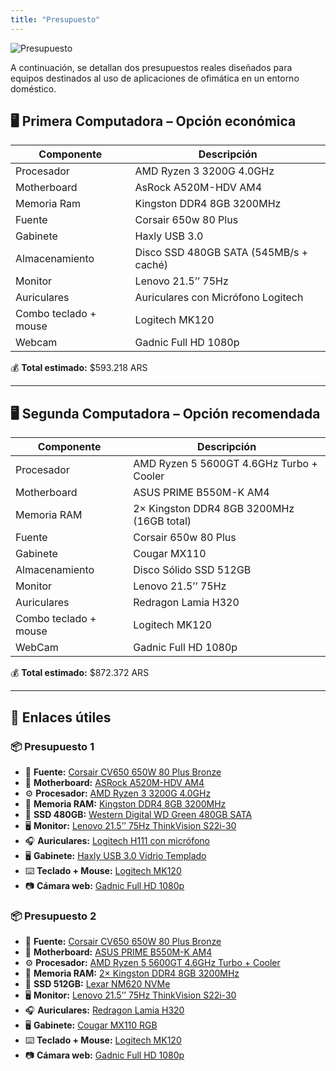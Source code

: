 ```yaml
---
title: "Presupuesto"
---
```

![Presupuesto](/images/presupuesto.JPG)

A continuación, se detallan dos presupuestos reales diseñados para equipos destinados al uso de aplicaciones de ofimática en un entorno doméstico.

## 🖥️ Primera Computadora – Opción económica

| Componente                               | Descripción                                           |
|------------------------------------------|-------------------------------------------------------|
| Procesador                               | AMD Ryzen 3 3200G 4.0GHz                              |
| Motherboard                              | AsRock A520M-HDV AM4                                  |
| Memoria Ram                              | Kingston DDR4 8GB 3200MHz                             |
| Fuente                                   | Corsair 650w 80 Plus                                  |
| Gabinete                                 | Haxly USB 3.0                                         |
| Almacenamiento                           | Disco SSD 480GB SATA (545MB/s + caché)                |
| Monitor                                  | Lenovo 21.5’’ 75Hz                                    |
| Auriculares                              | Auriculares con Micrófono Logitech                    |
| Combo teclado + mouse                    | Logitech MK120                                        |
| Webcam                                   | Gadnic Full HD 1080p                                  |

💰 **Total estimado:** $593.218 ARS

---

## 🖥️ Segunda Computadora – Opción recomendada

| Componente                               | Descripción                                           |
|------------------------------------------|-------------------------------------------------------|
| Procesador                               | AMD Ryzen 5 5600GT 4.6GHz Turbo + Cooler              |
| Motherboard                              | ASUS PRIME B550M-K AM4                                |
| Memoria RAM                              | 2× Kingston DDR4 8GB 3200MHz (16GB total)             |
| Fuente                                   | Corsair 650w 80 Plus                                  |  
| Gabinete                                 | Cougar MX110                                          |
| Almacenamiento                           | Disco Sólido SSD 512GB                                |
| Monitor                                  | Lenovo 21.5’’ 75Hz                                    |
| Auriculares                              | Redragon Lamia H320                                   |                                                              
| Combo teclado + mouse                    | Logitech MK120                                        |
| WebCam                                   | Gadnic Full HD 1080p                                                |

💰 **Total estimado:** $872.372 ARS

---

## 🔗 Enlaces útiles

### 📦 Presupuesto 1

- 🔌 **Fuente:** [Corsair CV650 650W 80 Plus Bronze](https://articulo.mercadolibre.com.ar/MLA-869899941-fuente-corsair-650w-cv650-80-plus-bronze-_JM)
- 🧠 **Motherboard:** [ASRock A520M-HDV AM4](https://www.mercadolibre.com.ar/motherboard-asrock-a520m-ryzen-ddr4-hdmi-pcreg-color-negro/p/MLA24527962)
- ⚙️ **Procesador:** [AMD Ryzen 3 3200G 4.0GHz](https://www.mercadolibre.com.ar/procesador-gamer-amd-ryzen-3-3200g-de-4-nucleos-y-4ghz-con-grafica-integrada/p/MLA15076943)
- 💾 **Memoria RAM:** [Kingston DDR4 8GB 3200MHz](https://www.mercadolibre.com.ar/memoria-ram-fury-beast-ddr4-gamer-color-negro-8gb-1-kingston-kf432c16bb8/p/MLA18570748)
- 💽 **SSD 480GB:** [Western Digital WD Green 480GB SATA](https://www.mercadolibre.com.ar/disco-solido-interno-western-digital-wd-green-wds480g3g0a-480gb-verde/p/MLA26922959)
- 🖥️ **Monitor:** [Lenovo 21.5’’ 75Hz ThinkVision S22i-30](https://compragamer.com/producto/Monitor_Lenovo_ThinkVision_S22i_30_21_5_FHD_IPS_75Hz_Anti_Glare_VESA_16969)
- 🎧 **Auriculares:** [Logitech H111 con micrófono](https://www.mercadolibre.com.ar/auriculares-con-microfono-logitech-h111-981-000612-oficina-ajustable-color-gris/p/MLA11754916)
- 🖥️ **Gabinete:** [Haxly USB 3.0 Vidrio Templado](https://www.mercadolibre.com.ar/gabinete-gamer-haxly-u500-usb-30-vidrio-templado-atx-m-atx-color-negro/p/MLA39449587)
- ⌨️ **Teclado + Mouse:** [Logitech MK120](https://www.mercadolibre.com.ar/kit-de-teclado-y-mouse-logitech-mk120-espanol-latinoamerica-de-color-negro/p/MLA18611115)
- 📷 **Cámara web:** [Gadnic Full HD 1080p](https://www.mercadolibre.com.ar/camara-web-gadnic-full-hd-1080p-con-microfono-30-fps-color-negro/p/MLA49194509)

### 📦 Presupuesto 2

- 🔌 **Fuente:** [Corsair CV650 650W 80 Plus Bronze](https://articulo.mercadolibre.com.ar/MLA-869899941-fuente-corsair-650w-cv650-80-plus-bronze-_JM)
- 🧠 **Motherboard:** [ASUS PRIME B550M-K AM4](https://compragamer.com/producto/Mother_ASUS_PRIME_B550M_K_AM4_10585)
- ⚙️ **Procesador:** [AMD Ryzen 5 5600GT 4.6GHz Turbo + Cooler](https://www.mercadolibre.com.ar/procesador-amd-ryzen-5-5600gt-radeon-100001488box/p/MLA32161571)
- 💾 **Memoria RAM:** [2× Kingston DDR4 8GB 3200MHz](https://www.mercadolibre.com.ar/memoria-ram-fury-beast-ddr4-gamer-color-negro-8gb-1-kingston-kf432c16bb8/p/MLA18570748)
- 💽 **SSD 512GB:** [Lexar NM620 NVMe](https://www.mercadolibre.com.ar/disco-solido-ssd-lexar-nm620-512gb-m2-nvme-2280-pcie-full-color-negro/p/MLA22258647)
- 🖥️ **Monitor:** [Lenovo 21.5’’ 75Hz ThinkVision S22i-30](https://compragamer.com/producto/Monitor_Lenovo_ThinkVision_S22i_30_21_5_FHD_IPS_75Hz_Anti_Glare_VESA_16969)
- 🎧 **Auriculares:** [Redragon Lamia H320](https://www.mercadolibre.com.ar/auriculares-gamer-redragon-chroma-lamia-2-h320rgb-black-con-luz-led/p/MLA16008108)
- 🖥️ **Gabinete:** [Cougar MX110 RGB](https://compragamer.com/producto/Gabinete_Cougar_MX110_RGB_Mesh_4x120mm_RGB_Fixed_Fans_Vidrio_Templado_ATX_16449)
- ⌨️ **Teclado + Mouse:** [Logitech MK120](https://www.mercadolibre.com.ar/kit-de-teclado-y-mouse-logitech-mk120-espanol-latinoamerica-de-color-negro/p/MLA18611115)
- 📷 **Cámara web:** [Gadnic Full HD 1080p](https://www.mercadolibre.com.ar/camara-web-gadnic-full-hd-1080p-con-microfono-30-fps-color-negro/p/MLA49194509)
